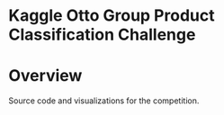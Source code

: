 Kaggle Otto Group Product Classification Challenge
==================================================

# Overview
Source code and visualizations for the competition.
